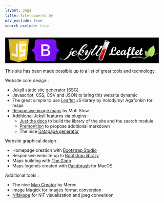 ```yaml
---
layout: page
title: Site powered by
nav_exclude: true
search_exclude: true
---
```


<img class="center-fit" src="assets/img/poweredby.png">

This site has been made possible up to a list of great tools and technology.

Website core design :
- <a href="https://jekyllrb.com">Jekyll</a> static site generator (SSG)
- Javascript, CSS, CSV and JSON to bring this website dynamic
- The great simple to use <a href="https://leafletjs.com">Leaflet</a> JS library by Volodymyr Agafonkin for maps
- <a href="https://github.com/stowball/jQuery-rwdImageMaps">Responsive image maps</a> by Matt Stow
- Additional Jekyll features via plugins : 
	- <a href="https://github.com/just-the-docs/just-the-docs">Just the docs</a> to build the library of the site and the search module
	- <a href="https://github.com/lazee/premonition">Premonition</a> to propose additional markdown
	- The nice <a href="https://github.com/avillafiorita/jekyll-datapage_gen">Datapage generator</a> 

Website graphical design :
- Homepage creation with <a href="https://bootstrapstudio.io">Bootstrap Studio</a> 
- Responsive website up to <a href="https://getbootstrap.com">Bootstrap library</a>
- Maps building with <a href="https://www.gimp.org">The Gimp</a>
- Maps legends created with <a href="https://paintbrush.sourceforge.io">Paintbrush</a> for MacOS

Additional tools : 
- The nice <a href="https://github.com/Merec/DAoC-MapCreator">Map Creator</a> by Merec
- <a href="https://imagemagick.org/">Image Magick</a> for images format conversion
- <a href="https://github.com/niftools/nifskope/releases">Nifskope</a> for NIF visualization and jpeg conversion
